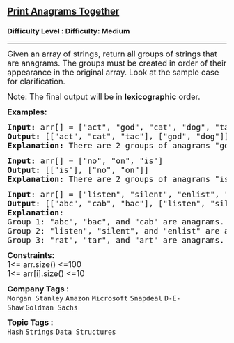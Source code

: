 <h2><a href="https://www.geeksforgeeks.org/problems/print-anagrams-together/1">Print Anagrams Together</a></h2><h3>Difficulty Level : Difficulty: Medium</h3><hr><div class="problems_problem_content__Xm_eO" style="user-select: auto;"><p style="user-select: auto;"><span style="font-size: 18px; user-select: auto;">Given an array of strings, return all groups of strings that are anagrams. The groups must be created in order of their appearance in the original array. Look at the sample case for clarification.</span></p>
<p style="user-select: auto;"><span style="font-size: 18px; user-select: auto;">Note: The final output will be in&nbsp;<strong style="user-select: auto;">lexicographic</strong> order.</span></p>
<p style="user-select: auto;"><span style="font-size: 18px; user-select: auto;"><strong style="user-select: auto;">Examples:</strong></span></p>
<pre style="user-select: auto;"><span style="font-size: 18px; user-select: auto;"><strong style="user-select: auto;">Input: </strong>arr[] = ["act", "god", "cat", "dog", "tac"]
<strong style="user-select: auto;">Output: </strong>[["act", "cat", "tac"], ["god", "dog"]]<strong style="user-select: auto;">
Explanation: </strong>There are 2 groups of anagrams "god", "dog" make group 1. "act", "cat", "tac" make group 2.</span>
</pre>
<pre style="user-select: auto;"><span style="font-size: 18px; user-select: auto;"><strong style="user-select: auto;">Input: </strong>arr[] = ["no", "on", "is"]
<strong style="user-select: auto;">Output: </strong>[["is"], ["no", "on"]]<strong style="user-select: auto;">
Explanation: </strong>There are 2 groups of anagrams "is" makes group 1. "no", "on" make group 2.</span></pre>
<pre style="user-select: auto;"><span style="font-size: 18px; user-select: auto;"><strong style="user-select: auto;">Input</strong>: arr[] = ["listen", "silent", "enlist", "abc", "cab", "bac", "rat", "tar", "art"]<br style="user-select: auto;"><strong style="user-select: auto;">Output</strong>: [["abc", "cab", "bac"], ["listen", "silent", "enlist"], ["rat", "tar", "art"]]<br style="user-select: auto;"><strong style="user-select: auto;">Explanation</strong>: <br style="user-select: auto;">Group 1: "abc", "bac", and "cab" are anagrams.
Group 2: "listen", "silent", and "enlist" are anagrams.
Group 3: "rat", "tar", and "art" are anagrams.</span></pre>
<p style="user-select: auto;"><span style="font-size: 18px; user-select: auto;"><strong style="user-select: auto;">Constraints:</strong><br style="user-select: auto;">1&lt;= arr.size() &lt;=100<br style="user-select: auto;"></span><span style="font-size: 18px; user-select: auto;">1&lt;= arr[i].size() &lt;=10</span></p></div><p><span style=font-size:18px><strong>Company Tags : </strong><br><code>Morgan Stanley</code>&nbsp;<code>Amazon</code>&nbsp;<code>Microsoft</code>&nbsp;<code>Snapdeal</code>&nbsp;<code>D-E-Shaw</code>&nbsp;<code>Goldman Sachs</code>&nbsp;<br><p><span style=font-size:18px><strong>Topic Tags : </strong><br><code>Hash</code>&nbsp;<code>Strings</code>&nbsp;<code>Data Structures</code>&nbsp;